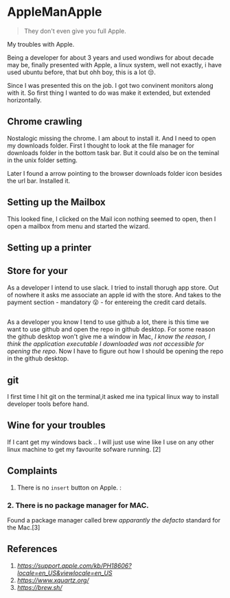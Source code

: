# AppleManApple

> They don't even give you full Apple.

My troubles with Apple.

Being a developer for about 3 years and used wondiws for about  decade may be, finally presented with Apple, a linux system, well not exactly, i have used ubuntu before, that but ohh boy, this is a lot :unamused:.

Since I was presented this on the job. I got two convinent monitors along with it. So first thing I wanted to do was make it extended, but extended horizontally.

## Chrome crawling
Nostalogic missing the chrome. I am about to install it. And I need to open my downloads folder. First I thought to look at the file manager for downloads folder in the bottom task bar. But it could also be on the teminal in the unix folder setting.

Later I found a arrow pointing to the browser downloads folder icon besides the url bar. Installed it.

## Setting up the Mailbox

This looked fine, I clicked on the Mail icon nothing seemed to open, then I open a mailbox from menu and started the wizard.

## Setting up a printer


## Store for your 
As a developer I intend to use slack. I tried to install thorugh app store. Out of nowhere it asks me associate an apple id with the store. And takes to the payment section - mandatory :open_mouth: -  for entereing the credit card details.

## 

As a developer you know I tend to use github a lot, there is this time we want to use github and open the repo in github desktop. For some reason the github desktop won't give me a window in Mac, _I know the reason, I think the application executable I downloaded was not accessible for opening the repo_. Now I have to figure out how I should be opening the repo in the github desktop.

## git

I first time I hit git on the terminal,it asked me ina typical linux way to install developer tools before hand.

## Wine for your troubles

If I cant get my windows back .. I will just use wine like I use on any other linux machine to get my favourite sofware running. [2]


## Complaints

1. There is no `insert`  button on Apple. :
### 2. There is no package manager for MAC. 

 Found a package manager called brew _apparantly the defacto_ standard for the Mac.[3]
 
## References
1. _https://support.apple.com/kb/PH18606?locale=en_US&viewlocale=en_US_
2. _https://www.xquartz.org/_
3. _https://brew.sh/_
